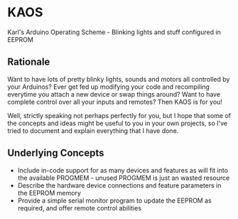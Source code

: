 # KAOS
Karl's Arduino Operating Scheme - Blinking lights and stuff configured in EEPROM

## Rationale

Want to have lots of pretty blinky lights, sounds and motors all controlled by your Arduinos? Ever get fed up modifying your code and recompiling everytime
you attach a new device or swap things around? Want to have complete control over all your inputs and remotes? Then KAOS is for you!

Well, strictly speaking not perhaps perfectly for you, but I hope that some of the concepts and ideas might be useful to you in your own projects, so I've
tried to document and explain everything that I have done.

## Underlying Concepts

* Include in-code support for as many devices and features as will fit into the available PROGMEM - unused PROGMEM is just an wasted resource
* Describe the hardware device connections and feature parameters in the EEPROM memory
* Provide a simple serial monitor program to update the EEPROM as required, and offer remote control abilities

